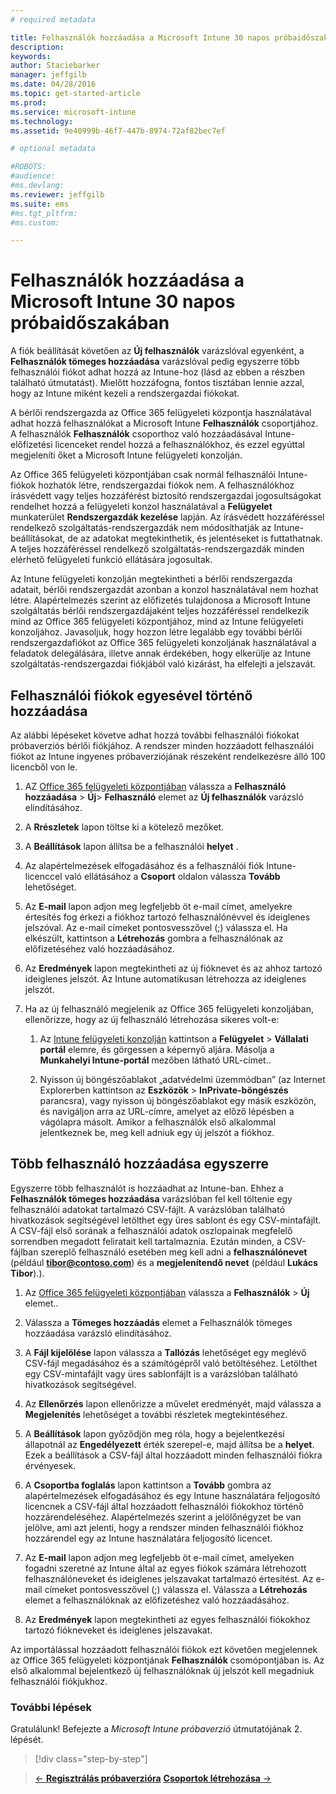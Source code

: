 ```yaml
---
# required metadata

title: Felhasználók hozzáadása a Microsoft Intune 30 napos próbaidőszakában | Microsoft Intune
description:
keywords:
author: Staciebarker
manager: jeffgilb
ms.date: 04/28/2016
ms.topic: get-started-article
ms.prod:
ms.service: microsoft-intune
ms.technology:
ms.assetid: 9e40999b-46f7-447b-8974-72af82bec7ef

# optional metadata

#ROBOTS:
#audience:
#ms.devlang:
ms.reviewer: jeffgilb
ms.suite: ems
#ms.tgt_pltfrm:
#ms.custom:

---
```


# Felhasználók hozzáadása a Microsoft Intune 30 napos próbaidőszakában
A fiók beállítását követően az **Új felhasználók** varázslóval egyenként, a **Felhasználók tömeges hozzáadása** varázslóval pedig egyszerre több felhasználói fiókot adhat hozzá az Intune-hoz (lásd az ebben a részben található útmutatást).  Mielőtt hozzáfogna, fontos tisztában lennie azzal, hogy az Intune miként kezeli a rendszergazdai fiókokat.

A bérlői rendszergazda az Office 365 felügyeleti központja használatával adhat hozzá felhasználókat a Microsoft Intune **Felhasználók** csoportjához. A felhasználók  **Felhasználók** csoporthoz való hozzáadásával Intune-előfizetési licenceket rendel hozzá a felhasználókhoz, és ezzel egyúttal megjeleníti őket a Microsoft Intune felügyeleti konzolján.

Az Office 365 felügyeleti központjában csak normál felhasználói Intune-fiókok hozhatók létre, rendszergazdai fiókok nem. A felhasználókhoz írásvédett vagy teljes hozzáférést biztosító rendszergazdai jogosultságokat rendelhet hozzá a felügyeleti konzol használatával a **Felügyelet** munkaterület **Rendszergazdák kezelése** lapján. Az írásvédett hozzáféréssel rendelkező szolgáltatás-rendszergazdák nem módosíthatják az Intune-beállításokat, de az adatokat megtekinthetik, és jelentéseket is futtathatnak. A teljes hozzáféréssel rendelkező szolgáltatás-rendszergazdák minden elérhető felügyeleti funkció ellátására jogosultak.

Az Intune felügyeleti konzolján megtekintheti a bérlői rendszergazda adatait, bérlői rendszergazdát azonban a konzol használatával nem hozhat létre. Alapértelmezés szerint az előfizetés tulajdonosa a Microsoft Intune szolgáltatás bérlői rendszergazdájaként teljes hozzáféréssel rendelkezik mind az Office 365 felügyeleti központjához, mind az Intune felügyeleti konzoljához. Javasoljuk, hogy hozzon létre legalább egy további bérlői rendszergazdafiókot az Office 365 felügyeleti konzoljának használatával a feladatok delegálására, illetve annak érdekében, hogy elkerülje az Intune szolgáltatás-rendszergazdai fiókjából való kizárást, ha elfelejti a jelszavát.

## Felhasználói fiókok egyesével történő hozzáadása
Az alábbi lépéseket követve adhat hozzá további felhasználói fiókokat próbaverziós bérlői fiókjához. A rendszer minden hozzáadott felhasználói fiókot az Intune ingyenes próbaverziójának részeként rendelkezésre álló 100 licencből von le.

1.  AZ [Office 365 felügyeleti központjában](http://go.microsoft.com/fwlink/p/?LinkId=698854) válassza a **Felhasználó hozzáadása** &gt; **Új**&gt; **Felhasználó** elemet az **Új felhasználók** varázsló elindításához.

2.  A **Rrészletek** lapon töltse ki a kötelező mezőket.

3.  A **Beállítások** lapon állítsa be a felhasználói **helyet** .

4.  Az alapértelmezések elfogadásához és a felhasználói fiók Intune-licenccel való ellátásához a **Csoport** oldalon válassza **Tovább** lehetőséget.

5.  Az **E-mail** lapon adjon meg legfeljebb öt e-mail címet, amelyekre értesítés fog érkezi a fiókhoz tartozó felhasználónévvel és ideiglenes jelszóval. Az e-mail címeket pontosvesszővel (;) válassza el. Ha elkészült, kattintson a **Létrehozás** gombra a felhasználónak az előfizetéséhez való hozzáadásához.

6.  Az **Eredmények** lapon megtekintheti az új fióknevet és az ahhoz tartozó ideiglenes jelszót. Az Intune automatikusan létrehozza az ideiglenes jelszót.

7.  Ha az új felhasználó megjelenik az Office 365 felügyeleti konzoljában, ellenőrizze, hogy az új felhasználó létrehozása sikeres volt-e:

    1.  Az [Intune felügyeleti konzolján](https://manage.microsoft.com/) kattintson a **Felügyelet** &gt; **Vállalati portál** elemre, és görgessen a képernyő aljára. Másolja a **Munkahelyi Intune-portál** mezőben látható URL-címet..

    2.  Nyisson új böngészőablakot „adatvédelmi üzemmódban” (az Internet Explorerben kattintson az **Eszközök** &gt; **InPrivate-böngészés** parancsra), vagy nyisson új böngészőablakot egy másik eszközön, és navigáljon arra az URL-címre, amelyet az előző lépésben a vágólapra másolt. Amikor a felhasználók első alkalommal jelentkeznek be, meg kell adniuk egy új jelszót a fiókhoz.

## Több felhasználó hozzáadása egyszerre
Egyszerre több felhasználót is hozzáadhat az Intune-ban. Ehhez a **Felhasználók tömeges hozzáadása** varázslóban fel kell töltenie egy felhasználói adatokat tartalmazó CSV-fájlt. A varázslóban található hivatkozások segítségével letölthet egy üres sablont és egy CSV-mintafájlt. A CSV-fájl első sorának a felhasználói adatok oszlopainak megfelelő sorrendben megadott feliratait kell tartalmaznia. Ezután minden, a CSV-fájlban szereplő felhasználó esetében meg kell adni a **felhasználónevet** (például **tibor@contoso.com**) és a **megjelenítendő nevet** (például **Lukács Tibor**).).

1.  Az [Office 365 felügyeleti központjában](http://go.microsoft.com/fwlink/p/?LinkId=698854) válassza a **Felhasználók** &gt; **Új** elemet..

2.  Válassza a **Tömeges hozzáadás** elemet a Felhasználók tömeges hozzáadása varázsló elindításához.

3.  A **Fájl kijelölése** lapon válassza a **Tallózás** lehetőséget egy meglévő CSV-fájl megadásához és a számítógépről való betöltéséhez. Letölthet egy CSV-mintafájlt vagy üres sablonfájlt is a varázslóban található hivatkozások segítségével.

4.  Az **Ellenőrzés** lapon ellenőrizze a művelet eredményét, majd válassza a **Megjelenítés** lehetőséget a további részletek megtekintéséhez.

5.  A **Beállítások** lapon győződjön meg róla, hogy a bejelentkezési állapotnál az **Engedélyezett** érték szerepel-e, majd állítsa be a **helyet**. Ezek a beállítások a CSV-fájl által hozzáadott minden felhasználói fiókra érvényesek.

6.  A **Csoportba foglalás** lapon kattintson a **Tovább** gombra az alapértelmezések elfogadásához és egy Intune használatára feljogosító licencnek a CSV-fájl által hozzáadott felhasználói fiókokhoz történő hozzárendeléséhez. Alapértelmezés szerint a jelölőnégyzet be van jelölve, ami azt jelenti, hogy a rendszer minden felhasználói fiókhoz hozzárendel egy az Intune használatára feljogosító licencet.

7.  Az **E-mail** lapon adjon meg legfeljebb öt e-mail címet, amelyeken fogadni szeretné az Intune által az egyes fiókok számára létrehozott felhasználóneveket és ideiglenes jelszavakat tartalmazó értesítést. Az e-mail címeket pontosvesszővel (;) válassza el. Válassza a **Létrehozás** elemet a felhasználóknak az előfizetéshez való hozzáadásához.

8.  Az **Eredmények** lapon megtekintheti az egyes felhasználói fiókokhoz tartozó fiókneveket és ideiglenes jelszavakat.

Az importálással hozzáadott felhasználói fiókok ezt követően megjelennek az Office 365 felügyeleti központjának **Felhasználók** csomópontjában is. Az első alkalommal bejelentkező új felhasználóknak új jelszót kell megadniuk felhasználói fiókjukhoz.

### További lépések
Gratulálunk! Befejezte a *Microsoft Intune próbaverzió* útmutatójának 2. lépését.

>[!div class="step-by-step"]

>[&larr; **Regisztrálás próbaverzióra**](.\get-started-with-a-30-day-trial-of-microsoft-intune-step-1.md)     [**Csoportok létrehozása** &rarr;](.\get-started-with-a-30-day-trial-of-microsoft-intune-step-3.md)  


<!--HONumber=May16_HO1-->


